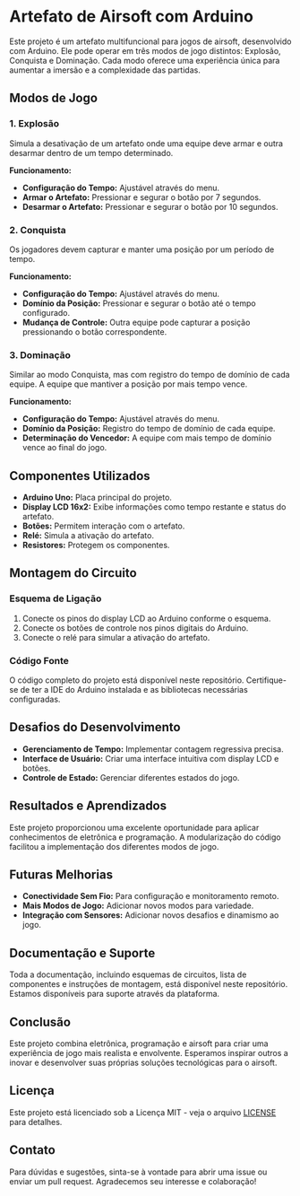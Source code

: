 # Artefato de Airsoft com Arduino

Este projeto é um artefato multifuncional para jogos de airsoft, desenvolvido com Arduino. Ele pode operar em três modos de jogo distintos: Explosão, Conquista e Dominação. Cada modo oferece uma experiência única para aumentar a imersão e a complexidade das partidas.

## Modos de Jogo

### 1. Explosão
Simula a desativação de um artefato onde uma equipe deve armar e outra desarmar dentro de um tempo determinado.

**Funcionamento:**
- **Configuração do Tempo:** Ajustável através do menu.
- **Armar o Artefato:** Pressionar e segurar o botão por 7 segundos.
- **Desarmar o Artefato:** Pressionar e segurar o botão por 10 segundos.

### 2. Conquista
Os jogadores devem capturar e manter uma posição por um período de tempo.

**Funcionamento:**
- **Configuração do Tempo:** Ajustável através do menu.
- **Domínio da Posição:** Pressionar e segurar o botão até o tempo configurado.
- **Mudança de Controle:** Outra equipe pode capturar a posição pressionando o botão correspondente.

### 3. Dominação
Similar ao modo Conquista, mas com registro do tempo de domínio de cada equipe. A equipe que mantiver a posição por mais tempo vence.

**Funcionamento:**
- **Configuração do Tempo:** Ajustável através do menu.
- **Domínio da Posição:** Registro do tempo de domínio de cada equipe.
- **Determinação do Vencedor:** A equipe com mais tempo de domínio vence ao final do jogo.

## Componentes Utilizados

- **Arduino Uno:** Placa principal do projeto.
- **Display LCD 16x2:** Exibe informações como tempo restante e status do artefato.
- **Botões:** Permitem interação com o artefato.
- **Relé:** Simula a ativação do artefato.
- **Resistores:** Protegem os componentes.

## Montagem do Circuito

### Esquema de Ligação
1. Conecte os pinos do display LCD ao Arduino conforme o esquema.
2. Conecte os botões de controle nos pinos digitais do Arduino.
5. Conecte o relé para simular a ativação do artefato.

### Código Fonte
O código completo do projeto está disponível neste repositório. Certifique-se de ter a IDE do Arduino instalada e as bibliotecas necessárias configuradas.

## Desafios do Desenvolvimento

- **Gerenciamento de Tempo:** Implementar contagem regressiva precisa.
- **Interface de Usuário:** Criar uma interface intuitiva com display LCD e botões.
- **Controle de Estado:** Gerenciar diferentes estados do jogo.

## Resultados e Aprendizados

Este projeto proporcionou uma excelente oportunidade para aplicar conhecimentos de eletrônica e programação. A modularização do código facilitou a implementação dos diferentes modos de jogo.

## Futuras Melhorias

- **Conectividade Sem Fio:** Para configuração e monitoramento remoto.
- **Mais Modos de Jogo:** Adicionar novos modos para variedade.
- **Integração com Sensores:** Adicionar novos desafios e dinamismo ao jogo.

## Documentação e Suporte

Toda a documentação, incluindo esquemas de circuitos, lista de componentes e instruções de montagem, está disponível neste repositório. Estamos disponíveis para suporte através da plataforma.

## Conclusão

Este projeto combina eletrônica, programação e airsoft para criar uma experiência de jogo mais realista e envolvente. Esperamos inspirar outros a inovar e desenvolver suas próprias soluções tecnológicas para o airsoft.

## Licença

Este projeto está licenciado sob a Licença MIT - veja o arquivo [LICENSE](LICENSE) para detalhes.

## Contato

Para dúvidas e sugestões, sinta-se à vontade para abrir uma issue ou enviar um pull request. Agradecemos seu interesse e colaboração!
